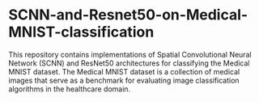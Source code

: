 # SCNN-and-Resnet50-on-Medical-MNIST-classification
This repository contains implementations of Spatial Convolutional Neural Network (SCNN) and ResNet50 architectures for classifying the Medical MNIST dataset. The Medical MNIST dataset is a collection of medical images that serve as a benchmark for evaluating image classification algorithms in the healthcare domain.
